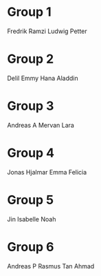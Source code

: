 # Group 1

Fredrik
Ramzi
Ludwig
Petter

# Group 2

Delil
Emmy
Hana
Aladdin

# Group 3

Andreas A
Mervan
Lara

# Group 4

Jonas
Hjalmar
Emma
Felicia

# Group 5

Jin
Isabelle
Noah


# Group 6

Andreas P
Rasmus
Tan
Ahmad
